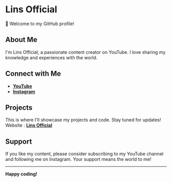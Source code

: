 # Lins Official

👋 Welcome to my GitHub profile!

## About Me

I'm Lins Official, a passionate content creator on YouTube. I love sharing my knowledge and experiences with the world.

## Connect with Me

- [**YouTube**](https://youtube.com/@LinsOfficiall)
- [**Instagram**](https://www.instagram.com/rijalsavior?igsh=MjNneTZsbzZuY29w)

## Projects

This is where I'll showcase my projects and code. Stay tuned for updates!
Website : [**Lins Official**](https://linsofc.github.io)

## Support

If you like my content, please consider subscribing to my YouTube channel and following me on Instagram. Your support means the world to me!

---

**Happy coding!**

